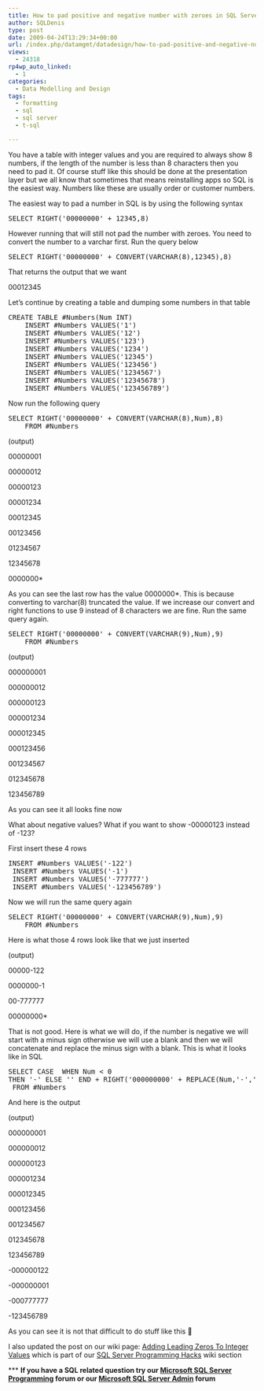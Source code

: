 ```yaml
---
title: How to pad positive and negative number with zeroes in SQL Server?
author: SQLDenis
type: post
date: 2009-04-24T13:29:34+00:00
url: /index.php/datamgmt/datadesign/how-to-pad-positive-and-negative-number/
views:
  - 24318
rp4wp_auto_linked:
  - 1
categories:
  - Data Modelling and Design
tags:
  - formatting
  - sql
  - sql server
  - t-sql

---
```

You have a table with integer values and you are required to always show 8 numbers, if the length of the number is less than 8 characters then you need to pad it. Of course stuff like this should be done at the presentation layer but we all know that sometimes that means reinstalling apps so SQL is the easiest way. Numbers like these are usually order or customer numbers.
  
The easiest way to pad a number in SQL is by using the following syntax

<pre>SELECT RIGHT('00000000' + 12345,8)</pre>

However running that will still not pad the number with zeroes. You need to convert the number to a varchar first. Run the query below

<pre>SELECT RIGHT('00000000' + CONVERT(VARCHAR(8),12345),8)</pre>

That returns the output that we want

00012345

Let&#8217;s continue by creating a table and dumping some numbers in that table

<pre>CREATE TABLE #Numbers(Num INT)
    INSERT #Numbers VALUES('1')
    INSERT #Numbers VALUES('12')
    INSERT #Numbers VALUES('123')
    INSERT #Numbers VALUES('1234')
    INSERT #Numbers VALUES('12345')
    INSERT #Numbers VALUES('123456')
    INSERT #Numbers VALUES('1234567')
    INSERT #Numbers VALUES('12345678')
    INSERT #Numbers VALUES('123456789')</pre>

Now run the following query

<pre>SELECT RIGHT('00000000' + CONVERT(VARCHAR(8),Num),8)
    FROM #Numbers</pre>

(output)
  
00000001
  
00000012
  
00000123
  
00001234
  
00012345
  
00123456
  
01234567
  
12345678
  
0000000*

As you can see the last row has the value 0000000*. This is because converting to varchar(8) truncated the value. If we increase our convert and right functions to use 9 instead of 8 characters we are fine. Run the same query again.

<pre>SELECT RIGHT('00000000' + CONVERT(VARCHAR(9),Num),9)
    FROM #Numbers</pre>

(output)
  
000000001
  
000000012
  
000000123
  
000001234
  
000012345
  
000123456
  
001234567
  
012345678
  
123456789

As you can see it all looks fine now

What about negative values? What if you want to show -00000123 instead of -123?
  
First insert these 4 rows

<pre>INSERT #Numbers VALUES('-122')
 INSERT #Numbers VALUES('-1')
 INSERT #Numbers VALUES('-777777')
 INSERT #Numbers VALUES('-123456789')</pre>

Now we will run the same query again

<pre>SELECT RIGHT('00000000' + CONVERT(VARCHAR(9),Num),9)
    FROM #Numbers</pre>

Here is what those 4 rows look like that we just inserted

(output)
  
00000-122
  
0000000-1
  
00-777777
  
00000000*

That is not good. Here is what we will do, if the number is negative we will start with a minus sign otherwise we will use a blank and then we will concatenate and replace the minus sign with a blank. This is what it looks like in SQL

<pre>SELECT CASE  WHEN Num &lt; 0
THEN '-' ELSE '' END + RIGHT('000000000' + REPLACE(Num,'-',''), 9)
 FROM #Numbers</pre>

And here is the output

(output)
  
000000001
  
000000012
  
000000123
  
000001234
  
000012345
  
000123456
  
001234567
  
012345678
  
123456789
  
-000000122
  
-000000001
  
-000777777
  
-123456789

As you can see it is not that difficult to do stuff like this 🙂

I also updated the post on our wiki page: [Adding Leading Zeros To Integer Values][1] which is part of our [SQL Server Programming Hacks][2] wiki section

\*** **If you have a SQL related question try our [Microsoft SQL Server Programming][3] forum or our [Microsoft SQL Server Admin][4] forum**<ins></ins>

 [1]: http://wiki.ltd.local/index.php/Adding_Leading_Zeros_To_Integer_Values
 [2]: http://wiki.ltd.local/index.php/SQL_Server_Programming_Hacks_-_100%2B_List
 [3]: http://forum.ltd.local/viewforum.php?f=17
 [4]: http://forum.ltd.local/viewforum.php?f=22